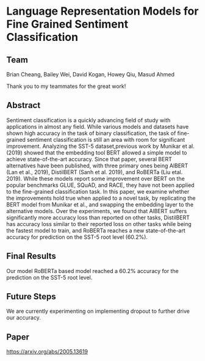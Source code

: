 # Language Representation Models for Fine Grained Sentiment Classification

## Team

Brian Cheang, Bailey Wei, David Kogan, Howey Qiu, Masud Ahmed

Thank you to my teammates for the great work!

## Abstract

Sentiment classification is a quickly advancing field of study with applications in almost any field. While various models and datasets have shown high accuracy in the task of binary classification, the task of fine-grained sentiment classification is still an area with room for significant improvement. Analyzing the SST-5 dataset,previous work by Munikar et al. (2019) showed that the embedding tool BERT allowed a simple model to achieve state-of-the-art accuracy. Since that paper, several BERT alternatives have been published, with three primary ones being AlBERT (Lan et al., 2019), DistilBERT (Sanh et al. 2019), and RoBERTa (Liu etal. 2019). While these models report some improvement over BERT on the popular benchmarks GLUE, SQuAD, and RACE, they have not been applied to the fine-grained classification task. In this paper, we examine whether the improvements hold true when applied to a novel task, by replicating the BERT model from Munikar et al., and swapping the embedding layer to the alternative models. Over the experiments, we found that AlBERT suffers significantly more accuracy loss than reported on other tasks, DistilBERT has accuracy loss similar to their reported loss on other tasks while being the fastest model to train, and RoBERTa reaches a new state-of-the-art accuracy for prediction on the SST-5 root level (60.2%).

## Final Results

Our model RoBERTa based model reached a 60.2% accuracy for the prediction on the SST-5 root level.

## Future Steps

We are currently experimenting on implementing dropout to further drive our accuracy. 

## Paper

https://arxiv.org/abs/2005.13619